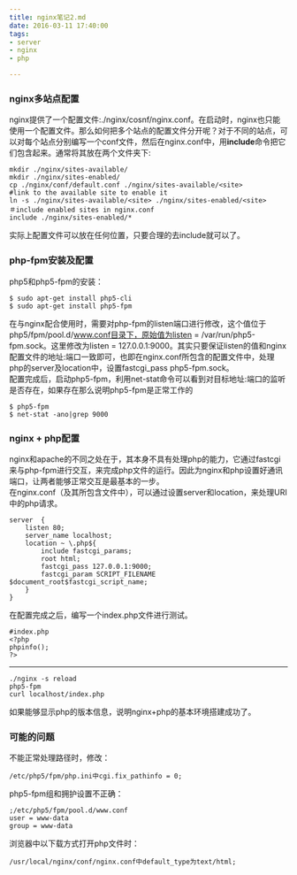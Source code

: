 ```yaml
---
title: nginx笔记2.md
date: 2016-03-11 17:40:00
tags:
- server
- nginx
- php

---
```

### nginx多站点配置
nginx提供了一个配置文件:./nginx/cosnf/nginx.conf。在启动时，nginx也只能使用一个配置文件。那么如何把多个站点的配置文件分开呢？对于不同的站点，可以对每个站点分别编写一个conf文件，然后在nginx.conf中，用**include**命令把它们包含起来。通常将其放在两个文件夹下:  

	mkdir ./nginx/sites-available/
	mkdir ./nginx/sites-enabled/
	cp ./nginx/conf/default.conf ./nginx/sites-available/<site>
	#link to the available site to enable it
	ln -s ./nginx/sites-available/<site> ./nginx/sites-enabled/<site>
	＃include enabled sites in nginx.conf
	include ./nginx/sites-enabled/*
	
实际上配置文件可以放在任何位置，只要合理的去include就可以了。

### php-fpm安装及配置  
php5和php5-fpm的安装：
	
	$ sudo apt-get install php5-cli
	$ sudo apt-get install php5-fpm

在与nginx配合使用时，需要对php-fpm的listen端口进行修改，这个值位于php5/fpm/pool.d/www.conf目录下，原始值为listen = /var/run/php5-fpm.sock。这里修改为listen = 127.0.0.1:9000。其实只要保证listen的值和nginx配置文件的地址:端口一致即可，也即在nginx.conf所包含的配置文件中，处理php的server及location中，设置fastcgi_pass php5-fpm.sock。  
配置完成后，启动php5-fpm，利用net-stat命令可以看到对目标地址:端口的监听是否存在，如果存在那么说明php5-fpm是正常工作的 

	$ php5-fpm
	$ net-stat -ano|grep 9000
	
### nginx + php配置
nginx和apache的不同之处在于，其本身不具有处理php的能力，它通过fastcgi来与php-fpm进行交互，来完成php文件的运行。因此为nginx和php设置好通讯端口，让两者能够正常交互是最基本的一步。  
在nginx.conf（及其所包含文件中），可以通过设置server和location，来处理URI中的php请求。
	
	server  {
		listen 80;
		server_name localhost;
		location ~ \.php${
			include fastcgi_params;
			root html;
			fastcgi_pass 127.0.0.1:9000;
			fastcgi_param SCRIPT_FILENAME $document_root$fastcgi_script_name;
		}
	}
	
在配置完成之后，编写一个index.php文件进行测试。

	#index.php
	<?php
	phpinfo();
	?>
-------------
	./nginx -s reload
	php5-fpm
	curl localhost/index.php
	
如果能够显示php的版本信息，说明nginx+php的基本环境搭建成功了。  

### 可能的问题
不能正常处理路径时，修改：

	/etc/php5/fpm/php.ini中cgi.fix_pathinfo = 0;
php5-fpm组和拥护设置不正确：

	;/etc/php5/fpm/pool.d/www.conf
	user = www-data
	group = www-data
	
浏览器中以下载方式打开php文件时：

	/usr/local/nginx/conf/nginx.conf中default_type为text/html;

